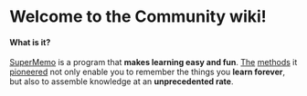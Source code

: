 # Welcome to the Community wiki!

#### What is it?

[SuperMemo](https://super-memo.com/supermemo18.html) is a program that **makes learning easy and fun**. [The](https://supermemo.guru/wiki/Spaced_repetition) [methods](https://supermemo.guru/wiki/Incremental_reading) it [pioneered](https://supermemo.guru/wiki/History_of_spaced_repetition) not only enable you to remember the things you **learn forever**, but also to assemble knowledge at an **unprecedented rate**.

<!--
<div class="pure-g" style="margin-top: -20px;">
  <div class="pure-u-1 pure-u-smd-3-4">
    <blockquote>
    </blockquote>
    <p></p>
  </div>
  <div class="pure-u-1 pure-u-smd-1-4">
  </div>
</div>

<div class="pure-g" style="margin-top: -10px;">
  <div class="pure-u-1 pure-u-smd-13-24">
    <p style="color: darkred;"><strong>Get started with <u>SuperMemo in 5 minutes</u> (really)</strong>:</p>
	<ol>
      <li><a href="" target="_blank" rel="noopener"></a></li>
      <li><a href=""></a></li>
      <li><a href=""></a></li>
	</ol>
	<p>Additional resources:</p>
	<ul>
      <li><a href="https://discord.gg/B2AWHPn" target="_blank" rel="noopener">Discord</a> chat room</li>
      <li><a href="https://github.com/SuperMemo/" target="_blank" rel="noopener">GitHub page</a></li>
	</ul>
    <p><strong>Latest SM versions</strong>: <em>18.03</em>.</p>
  </div>
  <div class="pure-u-1 pure-u-smd-11-24">
	<div class="center-div">
      <video controls>
        <source src="" type="video/webm; codecs=vp9">
        <source src="" type="video/mp4">
        <p>Your browser doesn't support HTML5 video. Here is a <a href="">link to the video</a> instead.</p>
      </video>
	</div>
  </div>
</div>

<hr />

-->